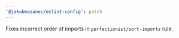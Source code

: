 ```yaml
---
'@jakubmazanec/eslint-config': patch
---
```


Fixes incorrect order of imports in `perfectionist/sort-imports` rule.
